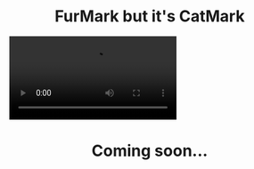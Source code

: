 <h1 align="center">
  FurMark but it's CatMark
  </h1>
  
![](https://github.com/Dim0s/CatMark-FurryCat/blob/main/video.mp4?raw=true)

<h1 align="center">
  Coming soon...
  </h1>
